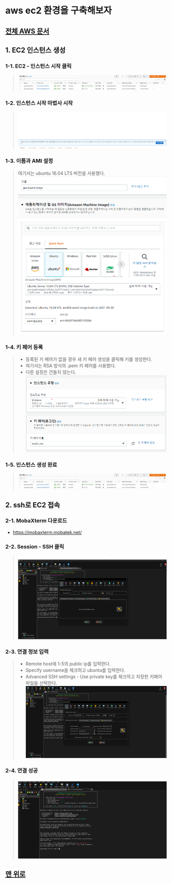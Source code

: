 # aws ec2 환경을 구축해보자
## [전체 AWS 문서](index.md)
## 1. EC2 인스턴스 생성
### 1-1. EC2 - 인스턴스 시작 클릭
>![](사진/303.png)  
### 1-2. 인스턴스 시작 마법사 시작
>![](사진/306.png)  
### 1-3. 이름과 AMI 설정
>여기서는 ubuntu 16.04 LTS 버전을 사용했다.  
>![](사진/301.png)  
### 1-4. 키 페어 등록
> - 등록된 키 페어가 없을 경우 새 키 페어 생성을 클릭해 키를 생성한다.  
> - 여기서는 RSA 방식의 .pem 키 페어를 사용했다.  
> - 다른 설정은 건들지 않는다.
>![](사진/302.png)  
### 1-5. 인스턴스 생성 완료
>![](사진/303.png)  
## 2. ssh로 EC2 접속
### 2-1. MobaXterm 다운로드
- https://mobaxterm.mobatek.net/
### 2-2. Session - SSH 클릭
>![](사진/307.png)  
### 2-3. 연결 정보 입력
> - Remote host에 1-5의 public ip를 입력한다.  
> - Specify username을 체크하고 ubuntu를 입력한다.  
> - Advanced SSH settings - Use private key를 체크하고 저장한 키페어 파일을 선택한다.  
>![](사진/304.png)  
### 2-4. 연결 성공
>![](사진/305.png)  
## [맨 위로](#)
